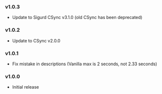 ### v1.0.3
- Update to Sigurd CSync v3.1.0 (old CSync has been deprecated)

### v1.0.2
- Update to CSync v2.0.0

### v1.0.1
- Fix mistake in descriptions (Vanilla max is 2 seconds, not 2.33 seconds)

### v1.0.0
- Initial release
